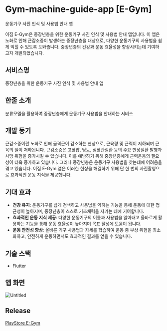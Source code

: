 # Gym-machine-guide-app [E-Gym]
운동기구 사진 인식 및 사용법 안내 앱

이짐 E-Gym은 중장년층을 위한 운동기구 사진 인식 및 사용법 안내 앱입니다. 이 앱은 노화로 인해 근감소증이 발생하는 중장년층을 대상으로, 다양한 운동기구의 사용법을 쉽게 익힐 수 있도록 도와줍니다. 중장년층의 건강과 운동 효율성을 향상시키는데 기여하고자 개발되었습니다.

## 서비스명
중장년층을 위한 운동기구 사진 인식 및 사용법 안내 앱

## 한줄 소개
분류모델을 활용하여 중장년층에게 운동기구 사용법을 안내하는 서비스

## 개발 동기
근감소증이란 노화로 인해 골격근이 감소하는 현상으로, 근육량 및 근력이 저하되며 근육의 질이 저하됩니다. 근감소증은 고혈압, 당뇨, 심혈관질환 등의 주요 만성질환 발병과 사망 위험을 증가시킬 수 있습니다. 이를 예방하기 위해 중장년층에게 근력운동의 필요성이 더욱 증가하고 있습니다. 그러나 중장년층은 운동기구 사용법을 찾는데에 어려움을 겪고 있습니다. 이짐 E-Gym 앱은 이러한 현상을 해결하기 위해 단 한 번의 사진촬영으로 효과적인 운동 지식을 제공합니다.

## 기대 효과

- **건강 유지**: 운동기구를 쉽게 검색하고 사용법을 익히는 기능을 통해 운동에 대한 접근성이 높아지며, 중장년층이 스스로 기초체력을 지키는 데에 기여합니다.
- **효과적인 운동 지식 제공**: 다양한 운동기구의 이름과 사용법을 알아내고 올바르게 활용하는 기능을 통해 운동 효율성이 높아지며 목표 달성에 도움이 됩니다.
- **운동 안전성 향상**: 올바른 기구 사용법과 자세를 학습하여 운동 중 부상 위험을 최소화하고, 안전하게 운동하면서도 효과적인 결과를 얻을 수 있습니다.

## 기술 스택

- Flutter

## 앱 화면
![Untitled](https://github.com/2023-EGym/Gym-machine-guide-app/assets/108528803/0937a7d5-9ca9-4487-a484-132335732336)

## Release

[PlayStore E-Gym](https://play.google.com/store/apps/details?id=com.newbie.e_gym)
